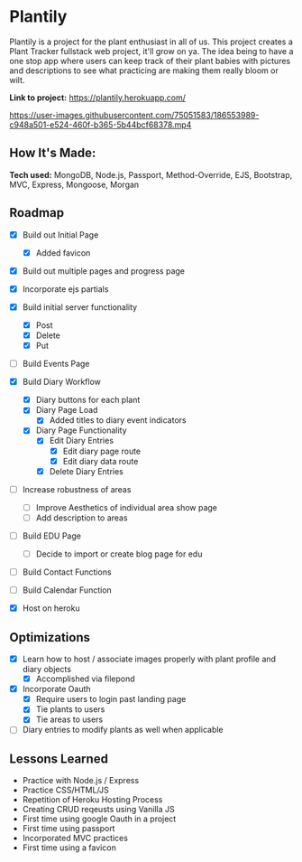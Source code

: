 # Plantily
Plantily is a project for the plant enthusiast in all of us. This project creates a Plant Tracker fullstack web project, it'll grow on ya. The idea being to have a one stop app where users can keep track of their plant babies with pictures and descriptions to see what practicing are making them really bloom or wilt. 

**Link to project:** https://plantily.herokuapp.com/

https://user-images.githubusercontent.com/75051583/186553989-c948a501-e524-460f-b365-5b44bcf68378.mp4

## How It's Made:

**Tech used:** MongoDB, Node.js, Passport, Method-Override, EJS, Bootstrap, MVC, Express, Mongoose, Morgan

<!-- ROADMAP -->
## Roadmap

- [x] Build out Initial Page
    - [x] Added favicon
- [x] Build out multiple pages and progress page
- [x] Incorporate ejs partials
- [x] Build initial server functionality
    - [x] Post
    - [x] Delete
    - [x] Put
- [ ] Build Events Page
- [x] Build Diary Workflow
    - [x] Diary buttons for each plant
    - [x] Diary Page Load
        - [x] Added titles to diary event indicators
    - [x] Diary Page Functionality
        - [x] Edit Diary Entries
            - [x] Edit diary page route
            - [x] Edit diary data route
        - [x] Delete Diary Entries
- [ ] Increase robustness of areas
    - [ ] Improve Aesthetics of individual area show page
    - [ ] Add description to areas
- [ ] Build EDU Page
    - [ ] Decide to import or create blog page for edu
- [ ] Build Contact Functions
- [ ] Build Calendar Function
- [x] Host on heroku


## Optimizations
- [x] Learn how to host / associate images properly with plant profile and diary objects
    - [x] Accomplished via filepond 
- [x] Incorporate Oauth
    - [x] Require users to login past landing page
    - [x] Tie plants to users
    - [x] Tie areas to users
- [ ] Diary entries to modify plants as well when applicable

## Lessons Learned
- Practice with Node.js / Express
- Practice CSS/HTML/JS
- Repetition of Heroku Hosting Process
- Creating CRUD reqeusts using Vanilla JS
- First time using google Oauth in a project
- First time using passport
- Incorporated MVC practices
- First time using a favicon

